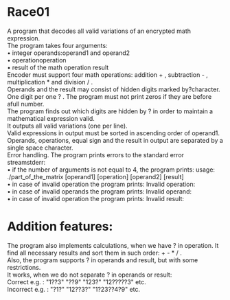 # Race01
A program that decodes all valid variations of an encrypted math expression.\
The program takes four arguments:\
• integer operands:operand1 and operand2\
• operationoperation\
• result of the math operation result\
Encoder must support four math operations: addition + , subtraction - , multiplication *  and division / . \
Operands and the result may consist of hidden digits marked by?character.\
One digit per one ? . The program must not print zeros if they are before afull number.\
The program finds out which digits are hidden by ? in order to maintain a mathematical expression valid. \
It outputs all valid variations (one per line).\
Valid expressions in output must be sorted in ascending order of operand1.\
Operands, operations, equal sign and the result in output are separated by a single space character.\
Error handling. The program prints errors to the standard error streamstderr:\
• if the number of arguments is not equal to 4, the program prints: usage: ./part_of_the_matrix [operand1] [operation] [operand2] [result]\
• in case of invalid operation the program prints: Invalid operation: <value>\
• in case of invalid operands the program prints: Invalid operand: <value>\
• in case of invalid operation the program prints: Invalid result: <value>
# Addition features:
The program also implements calculations, when we have ? in operation. It find all necessary results and sort them in such order: + - * / .\
Also, the program supports ? in operands and result, but with some restrictions.\
It works, when we do not separate ? in operands or result:\
Correct e.g. : "1??3" "??9" "123?" "12?????3" etc.\
Incorrect e.g. : "?1?" "12??3?" "1?23??4?9" etc.
